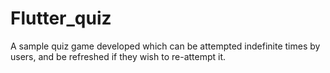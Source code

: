 # Flutter_quiz
A sample quiz game developed which can be attempted indefinite times by users, and be refreshed if they wish to re-attempt it.
